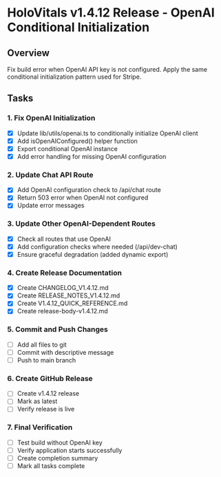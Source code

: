 # HoloVitals v1.4.12 Release - OpenAI Conditional Initialization

## Overview
Fix build error when OpenAI API key is not configured. Apply the same conditional initialization pattern used for Stripe.

## Tasks

### 1. Fix OpenAI Initialization
- [x] Update lib/utils/openai.ts to conditionally initialize OpenAI client
- [x] Add isOpenAIConfigured() helper function
- [x] Export conditional OpenAI instance
- [x] Add error handling for missing OpenAI configuration

### 2. Update Chat API Route
- [x] Add OpenAI configuration check to /api/chat route
- [x] Return 503 error when OpenAI not configured
- [x] Update error messages

### 3. Update Other OpenAI-Dependent Routes
- [x] Check all routes that use OpenAI
- [x] Add configuration checks where needed (/api/dev-chat)
- [x] Ensure graceful degradation (added dynamic export)

### 4. Create Release Documentation
- [x] Create CHANGELOG_V1.4.12.md
- [x] Create RELEASE_NOTES_V1.4.12.md
- [x] Create V1.4.12_QUICK_REFERENCE.md
- [x] Create release-body-v1.4.12.md

### 5. Commit and Push Changes
- [ ] Add all files to git
- [ ] Commit with descriptive message
- [ ] Push to main branch

### 6. Create GitHub Release
- [ ] Create v1.4.12 release
- [ ] Mark as latest
- [ ] Verify release is live

### 7. Final Verification
- [ ] Test build without OpenAI key
- [ ] Verify application starts successfully
- [ ] Create completion summary
- [ ] Mark all tasks complete